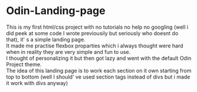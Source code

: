 # Odin-Landing-page
This is my first html/css project with no tutorials no help no googling (well i did peek at some code I wrote previousily but seriously who doesnt do that), it' s a simple landing page.    
It made me practise flexbox proparties which i always thought were hard when in reality they are very simple and fun to use.     
I thought of personalizing it but then got lazy and went with the default Odin Project theme.        
The idea of this landing page is to work each section on it own starting from top to bottom (well I should' ve used section tags instead of divs but i made it work with divs anyway)       

